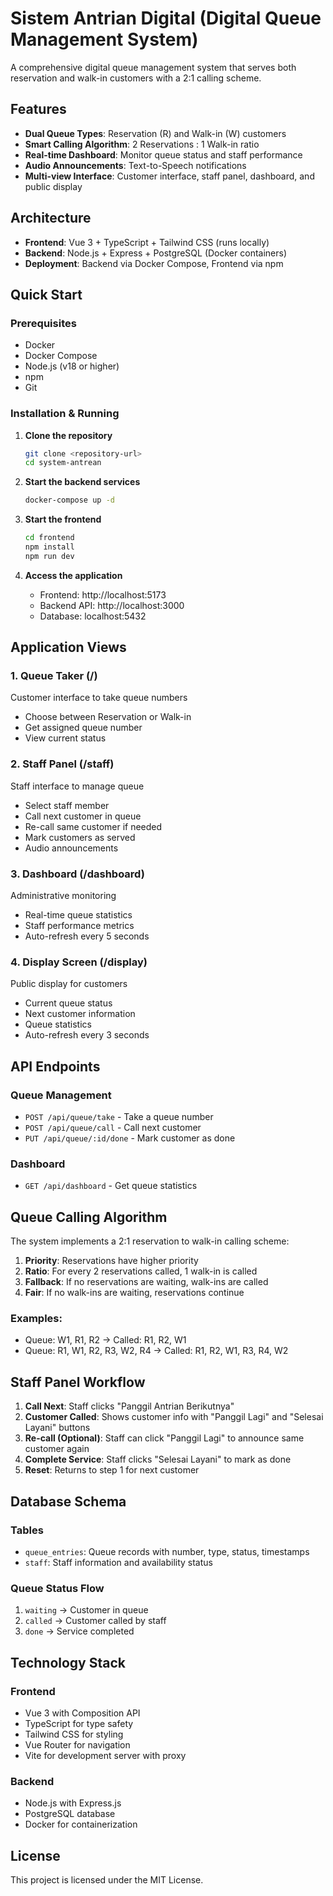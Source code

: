 # Sistem Antrian Digital (Digital Queue Management System)

A comprehensive digital queue management system that serves both reservation and walk-in customers with a 2:1 calling scheme.

## Features

- **Dual Queue Types**: Reservation (R) and Walk-in (W) customers
- **Smart Calling Algorithm**: 2 Reservations : 1 Walk-in ratio
- **Real-time Dashboard**: Monitor queue status and staff performance
- **Audio Announcements**: Text-to-Speech notifications
- **Multi-view Interface**: Customer interface, staff panel, dashboard, and public display

## Architecture

- **Frontend**: Vue 3 + TypeScript + Tailwind CSS (runs locally)
- **Backend**: Node.js + Express + PostgreSQL (Docker containers)
- **Deployment**: Backend via Docker Compose, Frontend via npm

## Quick Start

### Prerequisites

- Docker
- Docker Compose
- Node.js (v18 or higher)
- npm
- Git

### Installation & Running

1. **Clone the repository**
   ```bash
   git clone <repository-url>
   cd system-antrean
   ```

2. **Start the backend services**
   ```bash
   docker-compose up -d
   ```

3. **Start the frontend**
   ```bash
   cd frontend
   npm install
   npm run dev
   ```

4. **Access the application**
   - Frontend: http://localhost:5173
   - Backend API: http://localhost:3000
   - Database: localhost:5432

## Application Views

### 1. Queue Taker (/) 
Customer interface to take queue numbers
- Choose between Reservation or Walk-in
- Get assigned queue number
- View current status

### 2. Staff Panel (/staff)
Staff interface to manage queue
- Select staff member
- Call next customer in queue
- Re-call same customer if needed
- Mark customers as served
- Audio announcements

### 3. Dashboard (/dashboard)
Administrative monitoring
- Real-time queue statistics
- Staff performance metrics
- Auto-refresh every 5 seconds

### 4. Display Screen (/display)
Public display for customers
- Current queue status
- Next customer information
- Queue statistics
- Auto-refresh every 3 seconds

## API Endpoints

### Queue Management
- `POST /api/queue/take` - Take a queue number
- `POST /api/queue/call` - Call next customer
- `PUT /api/queue/:id/done` - Mark customer as done

### Dashboard
- `GET /api/dashboard` - Get queue statistics

## Queue Calling Algorithm

The system implements a 2:1 reservation to walk-in calling scheme:

1. **Priority**: Reservations have higher priority
2. **Ratio**: For every 2 reservations called, 1 walk-in is called
3. **Fallback**: If no reservations are waiting, walk-ins are called
4. **Fair**: If no walk-ins are waiting, reservations continue

### Examples:
- Queue: W1, R1, R2 → Called: R1, R2, W1
- Queue: R1, W1, R2, R3, W2, R4 → Called: R1, R2, W1, R3, R4, W2

## Staff Panel Workflow

1. **Call Next**: Staff clicks "Panggil Antrian Berikutnya"
2. **Customer Called**: Shows customer info with "Panggil Lagi" and "Selesai Layani" buttons
3. **Re-call (Optional)**: Staff can click "Panggil Lagi" to announce same customer again
4. **Complete Service**: Staff clicks "Selesai Layani" to mark as done
5. **Reset**: Returns to step 1 for next customer

## Database Schema

### Tables
- `queue_entries`: Queue records with number, type, status, timestamps
- `staff`: Staff information and availability status

### Queue Status Flow
1. `waiting` → Customer in queue
2. `called` → Customer called by staff
3. `done` → Service completed

## Technology Stack

### Frontend
- Vue 3 with Composition API
- TypeScript for type safety
- Tailwind CSS for styling
- Vue Router for navigation
- Vite for development server with proxy

### Backend
- Node.js with Express.js
- PostgreSQL database
- Docker for containerization

## License

This project is licensed under the MIT License.
